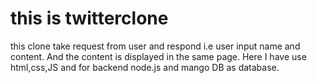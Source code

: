 # this is twitterclone
 this clone take request from user and respond i.e user input name and content. And the content is displayed  in the same page.
 Here I have use html,css,JS and for backend node.js and mango DB as database.
